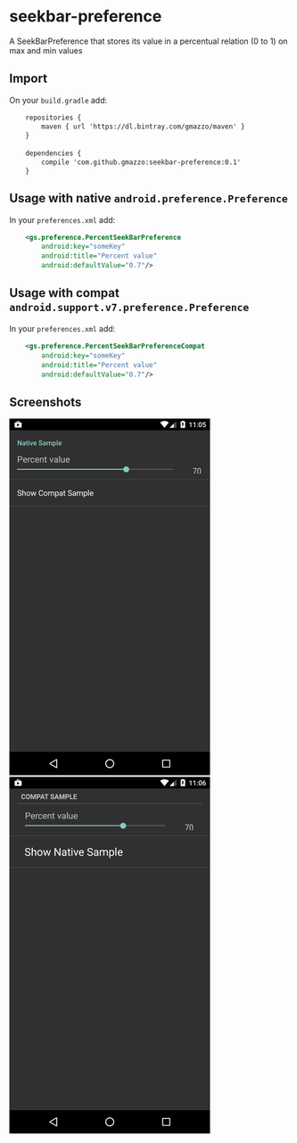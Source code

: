 # seekbar-preference
A SeekBarPreference that stores its value in a percentual relation (0 to 1) on max and min values

## Import
On your `build.gradle` add:
```
    repositories {
        maven { url 'https://dl.bintray.com/gmazzo/maven' }
    }

    dependencies {
        compile 'com.github.gmazzo:seekbar-preference:0.1'
    }
```

## Usage with native `android.preference.Preference`
In your `preferences.xml` add:
```xml
    <gs.preference.PercentSeekBarPreference
        android:key="someKey"
        android:title="Percent value"
        android:defaultValue="0.7"/>
```

## Usage with compat `android.support.v7.preference.Preference`
In your `preferences.xml` add:
```xml
    <gs.preference.PercentSeekBarPreferenceCompat
        android:key="someKey"
        android:title="Percent value"
        android:defaultValue="0.7"/>
```

## Screenshots
![Native](screenshots/native.png)
![Compat](screenshots/compat.png)
